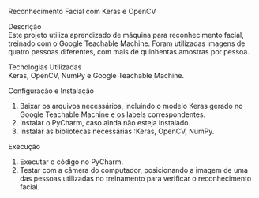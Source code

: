  Reconhecimento Facial com Keras e OpenCV  

 Descrição  
Este projeto utiliza aprendizado de máquina para reconhecimento facial, treinado com o Google Teachable Machine. Foram utilizadas imagens de quatro pessoas diferentes, com mais de quinhentas amostras por pessoa.  

 Tecnologias Utilizadas  
Keras, OpenCV, NumPy e Google Teachable Machine.  

 Configuração e Instalação  

1. Baixar os arquivos necessários, incluindo o modelo Keras gerado no Google Teachable Machine e os labels correspondentes.  
2. Instalar o PyCharm, caso ainda não esteja instalado.  
3. Instalar as bibliotecas necessárias :Keras, OpenCV, NumPy.  

 Execução  

1. Executar o código no PyCharm.  
2. Testar com a câmera do computador, posicionando a imagem de uma das pessoas utilizadas no treinamento para verificar o reconhecimento facial.  
